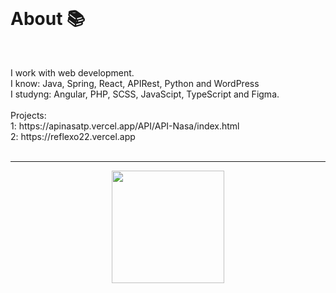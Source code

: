 <br>
<h1> About 📚 </h1>
<br>
<p>I work with web development. <br> I know: Java, Spring, React, APIRest, Python and WordPress <br> I studyng: Angular, PHP, SCSS, JavaScipt, TypeScript and Figma. <br><br> Projects: <br> 1: https://apinasatp.vercel.app/API/API-Nasa/index.html <br> 2: https://reflexo22.vercel.app <br> 

<br>
<hr>
<div align="center">
  <a href="https://github.com/Cr7stian8">
  <img height="180em" src="http://github-readme-streak-stats.herokuapp.com?    user=Cr7stian8&theme=highcontrast&date_format=j%2Fn%5B%2FY%5D&sideNums=3E63FF&stroke=3651DD&ring=2656DD&dates=000000&fire=FF0000&background=FFFFFF&currStreakLabel=FF00  00&border=FFFFFF&currStreakNum=FF0000&sideLabels=000000" />
 
</div>
